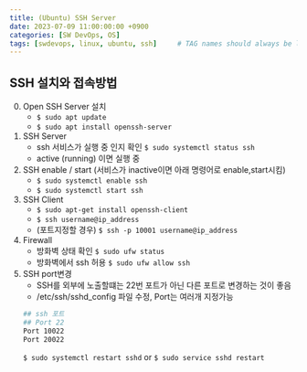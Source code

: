 ```yaml
---
title: (Ubuntu) SSH Server
date: 2023-07-09 11:00:00:00 +0900
categories: [SW DevOps, OS]
tags: [swdevops, linux, ubuntu, ssh]     # TAG names should always be lowercase
--- 
```


## SSH 설치와 접속방법 
0. Open SSH Server 설치
   - ```$ sudo apt update```
   - ```$ sudo apt install openssh-server```
1. SSH Server
   - ssh 서비스가 실행 중 인지 확인 ```$ sudo systemctl status ssh```
   - active (running) 이면 실행 중
2. SSH enable / start (서비스가 inactive이면 아래 명령어로 enable,start시킴)
   - ```$ sudo systemctl enable ssh```
   - ```$ sudo systemctl start ssh```
3. SSH Client
   - ```$ sudo apt-get install openssh-client```
   - ```$ ssh username@ip_address```
   - (포트지정할 경우) ```$ ssh -p 10001 username@ip_address```
4. Firewall
   - 방화벽 상태 확인 ```$ sudo ufw status```
   - 방화벽에서 ssh 허용 ```$ sudo ufw allow ssh```
5. SSH port변경
   - SSH를 외부에 노출할떄는 22번 포트가 아닌 다른 포트로 변경하는 것이 좋음
   - /etc/ssh/sshd_config 파일 수정, Port는 여러개 지정가능
   ```bash
   ## ssh 포트
   ## Port 22
   Port 10022
   Port 20022 
   ```
   ```$ sudo systemctl restart sshd``` or ```$ sudo service sshd restart```
